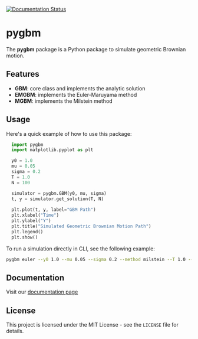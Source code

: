[![Documentation Status](https://readthedocs.org/projects/tb711-pygbm/badge/?version=latest)](https://ljf441-pygbm.readthedocs.io/en/latest/)

# pygbm
The **pygbm** package is a Python package to simulate geometric Brownian motion.

## Features
- **GBM**: core class and implements the analytic solution
- **EMGBM**: implements the Euler-Maruyama method
- **MGBM**: implements the Milstein method

## Usage

Here's a quick example of how to use this package:
```python
  import pygbm
  import matplotlib.pyplot as plt

  y0 = 1.0
  mu = 0.05
  sigma = 0.2 
  T = 1.0
  N = 100

  simulator = pygbm.GBM(y0, mu, sigma)
  t, y = simulator.get_solution(T, N)
  
  plt.plot(t, y, label="GBM Path")  
  plt.xlabel("Time")
  plt.ylabel("Y")
  plt.title("Simulated Geometric Brownian Motion Path")
  plt.legend()
  plt.show()
```

To run a simulation directly in CLI, see the following example:
```bash
pygbm euler --y0 1.0 --mu 0.05 --sigma 0.2 --method milstein --T 1.0 --N 100 --output gbm_plot.png
```

## Documentation

Visit our [documentation page](https://tb711-pygbm.readthedocs.io/en/latest/)

## License

This project is licensed under the MIT License - see the ``LICENSE`` file for details.